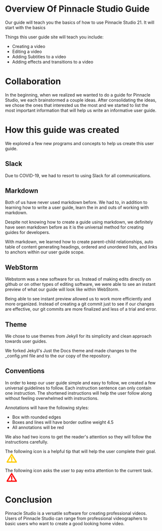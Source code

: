 # Overview Of Pinnacle Studio Guide
Our guide will teach you the basics of how to use Pinnacle Studio 21. It will start with the basics

Things this user guide site will teach you include: 
<ul>
<li>Creating a video</li>
<li>Editing a video</li>
<li>Adding Subtitles to a video</li>
<li>Adding effects and transitions to a video</li>
</ul>


# Collaboration
In the beginning, when we realized we wanted to do a guide for Pinnacle Studio, we each brainstormed a couple ideas. 
After consolidating the ideas, we chose the ones that interested us the most and we started to list the most important 
information that will help us write an informative user guide.


# How this guide was created
We explored a few new programs and concepts to help us create this user guide.  

## Slack
Due to COVID-19, we had to resort to using Slack for all communications. 

## Markdown
Both of us have never used markdown before. We had to, in addition to learning how to write a user guide, learn 
the in and outs of working with markdown. 

Despite not knowing how to create a guide using markdown, we definitely have seen markdown before as it is the 
universal method for creating guides for developers. 

With markdown, we learned how to create parent-child relationships, auto table of content generating headings, 
ordered and unordered lists, and links to anchors within our user guide scope.

## WebStorm
Webstorm was a new software for us. Instead of making edits directly on github or on other types of editing software, 
we were able to see an instant preview of what our guide will look like within WebStorm. 

Being able to see instant preview allowed us to work more efficiently and more organized. Instead of creating a git 
commit just to see if our changes are effective, our git commits are more finalized and less of a trial and error.

## Theme
We chose to use themes from Jekyll for its simplicity and clean approach towards user guides. 

We forked Jekyll's Just the Docs theme and made changes to the _config.yml file and to the our copy of the repository.  

## Conventions

In order to keep our user guide simple and easy to follow, we created a few universal guidelines to follow.
Each instruction sentence can only contain one instruction. The shortened instructions will help the user follow along
without feeling overwhelmed with instructions. 

Annotations will have the following styles:
<ul>
<li>Box with rounded edges</li>
<li>Boxes and lines will have border outline weight 4.5</li>
<li>All annotations will be red</li>
</ul>

We also had two icons to get the reader's attention so they will follow the instructions carefully.

The following icon is a helpful tip that will help the user complete their goal. \
![note](/docs/images/warning.png)

The following icon asks the user to pay extra attention to the current task. \
![warning](/docs/images/critical.png)

# Conclusion
Pinnacle Studio is a versatile software for creating professional videos. Users of Pinnacle Studio can range from 
professional videographers to basic users who want to create a good looking home video.